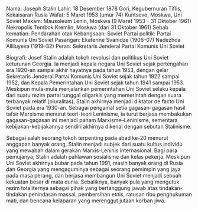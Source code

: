 Nama: Joseph Stalin
Lahir: 18 Desember 1878
Gori, Kegubernuran Tiflis, Kekaisaran Rusia
Wafat: 5 Maret 1953 (umur 74)
Kuntsevo, Moskwa, Uni Soviet
Makam: Mausoleum Lenin, Moskwa (9 Maret 1953 – 31 Oktober 1961)
Nekropolis Tembok Kremlin, Moskwa (dari 31 Oktober 1961)
Sebab kematian: Pendarahan otak
Kebangsaan: Soviet
Partai politik: Partai Komunis Uni Soviet
Pasangan: Ekaterine Svanidze (1906–07)
Nadezhda Alliluyeva (1919–32)
Peran: Sekretaris Jenderal Partai Komunis Uni Soviet

Biografi:
Josef Stalin adalah tokoh revolusi dan politikus Uni Soviet keturunan Georgia. Ia menjadi kepala negara Uni Soviet sejak pertengahan era 1920-an sampai akhir hayatnya pada tahun 1953, dengan gelar Sekretaris Jenderal Partai Komunis Uni Soviet sejak tahun 1922 sampai 1952, dan Kepala Pemerintahan Uni Soviet sejak tahun 1941 sampai 1953. Meskipun mula-mula menjalankan pemerintahan Uni Soviet selaku kepala dari suatu rezim partai tunggal oligarkis yang memerintah dengan suara terbanyak relatif (pluralitas), Stalin akhirnya menjadi diktator de facto Uni Soviet pada era 1930-an. Sebagai pengamal setia gagasan-gagasan hasil tafsir Marxisme menurut teori-teori Leninisme, ia turut berjasa membakukan gagasan-gagasan ini menjadi paham Marxisme–Leninisme, sementara kebijakan-kebijakannya sendiri akhirnya dikenal dengan sebutan Stalinisme.

Sebagai salah seorang tokoh terpenting pada abad ke-20 menurut anggapan banyak orang, Stalin menjadi subjek dari suatu kultus individu yang mewabah dalam gerakan Marxis-Leninis internasional. Bagi para pemujanya, Stalin adalah pahlawan sosialisme dan kelas pekerja. Meskipun Uni Soviet akhirnya bubar pada tahun 1991, masih banyak orang di Rusia dan Georgia yang mengaguminya sebagai seorang pemimpin yang jaya pada masa perang, dan berjasa membangun Uni Soviet menjadi sebuah kekuatan besar di mata dunia. Sebaliknya, banyak pula yang mengutuk rezim totaliternya sebagai pihak yang bertanggung jawab atas tindakan-tindakan penindasan massal, pembersihan etnis, ratusan ribu penghukuman mati, dan bencana kelaparan yang merenggut jutaan korban jiwa.
